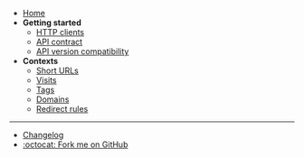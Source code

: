 - [Home](/)
- **Getting started**
  - [HTTP clients](/getting-started/http-clients)
  - [API contract](/getting-started/api-contract)
  - [API version compatibility](/getting-started/api-version-compatibility)
- **Contexts**
  - [Short URLs](/contexts/short-urls)
  - [Visits](/contexts/visits)
  - [Tags](/contexts/tags)
  - [Domains](/contexts/domains)
  - [Redirect rules](/contexts/redirect-rules)

---

- [Changelog](/changelog)
- [:octocat: Fork me on GitHub](https://github.com/shlinkio/shlink-php-sdk/)
